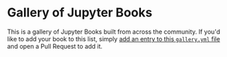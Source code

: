 # Gallery of Jupyter Books

This is a gallery of Jupyter Books built from across the community.
If you'd like to add your book to this list, simply [add an entry to this `gallery.yml` file](https://github.com/executablebooks/meta/edit/master/docs/gallery.yml) and open a Pull Request to add it.

```{include} gallery.txt
```
